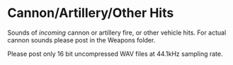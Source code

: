 # Cannon/Artillery/Other Hits
Sounds of _incoming_ cannon or artillery fire, or other vehicle hits. For actual cannon sounds please post in the Weapons folder. 

Please post only 16 bit uncompressed WAV files at 44.1kHz sampling rate. 
